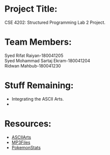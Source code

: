 # Project Title:
CSE 4202: Structured Programming Lab 2 Project.
# Team Members:
Syed Rifat Raiyan-180041205\
Syed Mohammad Sartaj Ekram-180041204\
Ridwan Mahbub-180041230
# Stuff Remaining:
* Integrating the ASCII Arts.
* 

# Resources:
* [ASCIIArts](http://www.fiikus.net/?pokedex)
* [MP3Files](https://downloads.khinsider.com/game-soundtracks/album/pokemon-gameboy-sound-collection)
*  [PokemonStats](https://pokemondb.net)

